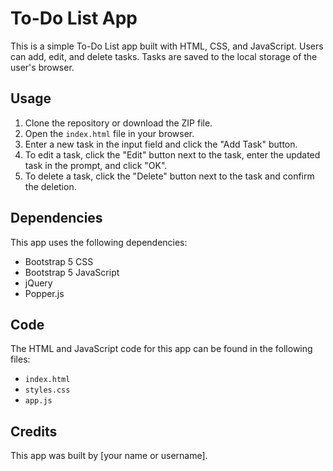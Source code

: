 # To-Do List App

This is a simple To-Do List app built with HTML, CSS, and JavaScript. Users can add, edit, and delete tasks. Tasks are saved to the local storage of the user's browser.

## Usage

1. Clone the repository or download the ZIP file.
2. Open the `index.html` file in your browser.
3. Enter a new task in the input field and click the "Add Task" button.
4. To edit a task, click the "Edit" button next to the task, enter the updated task in the prompt, and click "OK".
5. To delete a task, click the "Delete" button next to the task and confirm the deletion.

## Dependencies

This app uses the following dependencies:

- Bootstrap 5 CSS
- Bootstrap 5 JavaScript
- jQuery
- Popper.js

## Code

The HTML and JavaScript code for this app can be found in the following files:

- `index.html`
- `styles.css`
- `app.js`

## Credits

This app was built by [your name or username].
